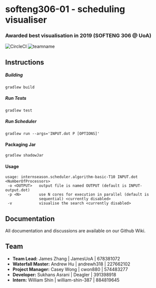 # softeng306-01 - scheduling visualiser

### Awarded best visualisation in 2019 (SOFTENG 306 @ UoA)

![CircleCI](https://img.shields.io/circleci/build/github/Deagler/softeng306-01/master?token=1221618668b9d74762eeaafe7d946bd92c8eacd4) ![teamname](https://img.shields.io/badge/team-internseason-orange)


## Instructions

##### Building
`gradlew build`

##### Run Tests
`gradlew test`

##### Run Scheduler
`gradlew run --args='INPUT.dot P [OPTIONS]'`

#### Packaging Jar
`gradlew shadowJar`

#### Usage
```
usage: internseason.scheduler.algorithm-basic-T10 INPUT.dot <NumberOfProcessors>
 -o <OUTPUT>   output file is named OUTPUT (default is INPUT-output.dot)
 -p <N>        use N cores for execution in parallel (default is
               sequential) <currently disabled>
 -v            visualise the search <currently disabled>
```


## Documentation

All documentation and discussions are available on our Github Wiki.

## Team 
 - **Team Lead:** James Zhang | JamesUoA | 678381072
 - **Waterfall Master:** Andrew Hu | andrewh318 | 227662102
 - **Project Manager:** Casey Wong | cwon880 | 574483277
 - **Developer:** Sukhans Asrani | Deagler | 391398918
 - **Intern:** William Shin | william-shin-387 | 884819645

